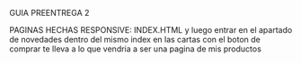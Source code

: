 GUIA PREENTREGA 2

PAGINAS HECHAS RESPONSIVE: INDEX.HTML y luego entrar en el apartado de novedades dentro del mismo index en las cartas con el boton de comprar te lleva a lo que vendria a ser una pagina de mis productos